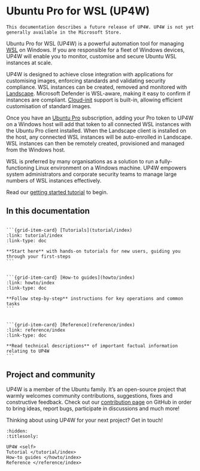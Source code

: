 # Ubuntu Pro for WSL (UP4W)
```{note}
This documentation describes a future release of UP4W. UP4W is not yet generally available in the Microsoft Store.
```

Ubuntu Pro for WSL (UP4W) is a powerful automation tool for managing [WSL](https://ubuntu.com/desktop/wsl) on Windows. If you are responsible for a fleet of Windows devices, UP4W will enable you to monitor, customise and secure Ubuntu WSL instances at scale.

UP4W is designed to achieve close integration with applications for customising images, enforcing standards and validating security compliance. WSL instances can be created, removed and monitored with [Landscape](https://ubuntu.com/landscape). Microsoft Defender is WSL-aware, making it easy to confirm if instances are compliant. [Cloud-init](https://cloudinit.readthedocs.io/en/latest/) support is built-in, allowing efficient customisation of standard images.

Once you have an [Ubuntu Pro](https://ubuntu.com/pro) subscription, adding your Pro token to UP4W on a Windows host will add that token to all connected WSL instances with the Ubuntu Pro client installed. When the Landscape client is installed on the host, any connected WSL instances will be auto-enrolled in Landscape. WSL instances can then be remotely created, provisioned and managed from the Windows host.

WSL is preferred by many organisations as a solution to run a fully-functioning Linux environment on a Windows machine. UP4W empowers system administrators and corporate security teams to manage large numbers of WSL instances effectively.

Read our [getting started tutorial](tutorial/getting-started) to begin.

## In this documentation

````{grid} 1 1 1 1

```{grid-item-card} [Tutorials](tutorial/index)
:link: tutorial/index
:link-type: doc

**Start here** with hands-on tutorials for new users, guiding you through your first-steps
```

````

````{grid} 1 1 2 2

```{grid-item-card} [How-to guides](howto/index)
:link: howto/index
:link-type: doc

**Follow step-by-step** instructions for key operations and common tasks
```


```{grid-item-card} [Reference](reference/index)
:link: reference/index
:link-type: doc

**Read technical descriptions** of important factual information relating to UP4W
```

````

## Project and community

UP4W is a member of the Ubuntu family. It’s an open-source project that warmly welcomes community contributions, suggestions, fixes and constructive feedback. Check out our [contribution page](https://github.com/canonical/ubuntu-pro-for-wsl/blob/main/CONTRIBUTING.md) on GitHub in order to bring ideas, report bugs, participate in discussions and much more!

Thinking about using UP4W for your next project? Get in touch!

```{toctree}
:hidden:
:titlesonly:

UP4W <self>
Tutorial </tutorial/index>
How-to guides </howto/index>
Reference </reference/index>
```
